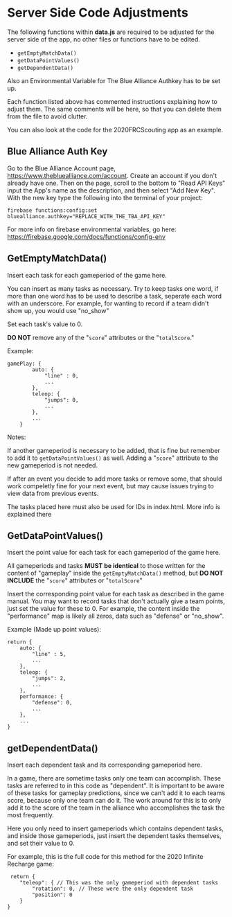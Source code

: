 # Server Side Code Adjustments

The following functions within **data.js** are required to be adjusted for the server side of the app, no other files or functions have to be edited.

* `getEmptyMatchData()`
* `getDataPointValues()`
* `getDependentData()`

Also an Environmental Variable for The Blue Alliance Authkey has to be set up. 

Each function listed above has commented instructions explaining how to adjust them. The same comments will be here, so that you can delete them from the file to avoid clutter.

You can also look at the code for the 2020FRCScouting app as an example. 


## Blue Alliance Auth Key

Go to the Blue Alliance Account page, https://www.thebluealliance.com/account. Create an account if you don't already have one. Then on the page, scroll to the bottom to "Read API Keys" input the App's name as the description, and then select "Add New Key". With the new key type the following into the terminal of your project: 

	firebase functions:config:set bluealliance.authkey="REPLACE_WITH_THE_TBA_API_KEY"
	
For more info on firebase environmental variables, go here: https://firebase.google.com/docs/functions/config-env

## GetEmptyMatchData()

Insert each task for each gameperiod of the game here. 

You can insert as many tasks as necessary. Try to keep tasks one word, if more than one word has to be used to describe a task, seperate each word with an underscore. For example, for wanting to record if a team didn't show up, you would use "no_show"

Set each task's value to 0. 

**DO NOT** remove any of the "`score`" attributes or the "`totalScore`."
            
Example:
	
	gamePlay: {
	        auto: {
	            "line" : 0, 
	            ...
	        },
	        teleop: {
	            "jumps": 0,
	            ...
	        },
	        ...
	    }
                    
            
Notes: 
   
If another gameperiod is necessary to be added, that is fine but remember to add it to `getDataPointValues()` as well.  Adding a "`score`" attribute to the new gameperiod is not needed.

If after an event you decide to add more tasks or remove some, that should work compeletly fine for your next event, but may cause issues trying to view data from previous events. 

The tasks placed here must also be used for IDs in index.html. More info is explained there

## GetDataPointValues()

Insert the point value for each task for each gameperiod of the game here.

All gameperiods and tasks **MUST be identical** to those written for the content of "gameplay" inside the `getEmptyMatchData()` method, but **DO NOT INCLUDE** the "`score`" attributes or "`totalScore`"

Insert the corresponding point value for each task as described in the game manual. You may want to record tasks that don't actually give a team points, just set the value for these to 0. For example, the content inside the "performance" map is likely all zeros, data such as "defense" or "no_show".

Example (Made up point values): 

	return {
	    auto: {
	        "line" : 5,
	        ...
	    },
	    teleop: {
	        "jumps": 2,
	        ...
	    },
	    performance: {
	        "defense": 0,
	        ...
	    },
	    ...
	}
	
## getDependentData()

Insert each dependent task and its corresponding gameperiod here. 

In a game, there are sometime tasks only one team can accomplish. These tasks are referred to in this code as "dependent". It is important to be aware of these tasks for gameplay predictions, since we can't add it to each teams score, because only one team can do it. The work around for this is to only add it to the score of the team in the alliance who accomplishes the task the most frequently. 

Here you only need to insert gameperiods which contains dependent tasks, and inside those gameperiods, just insert the dependent tasks themselves, and set their value to 0. 

For example, this is the full code for this method for the 2020 Infinite Recharge game:
	
	 return {
	    "teleop": { // This was the only gameperiod with dependent tasks
	        "rotation": 0, // These were the only dependent task
	        "position": 0
	    }
	}